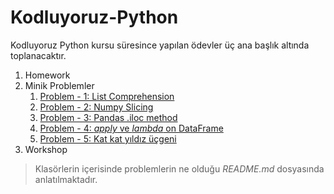 # Kodluyoruz-Python
Kodluyoruz Python kursu süresince yapılan ödevler üç ana başlık altında toplanacaktır.

1. Homework
2. Minik Problemler
   1. [Problem - 1:  List Comprehension](https://github.com/furkantolgayuce/Kodluyoruz-Python/tree/master/minik%20problemler/Problem%20-%201)
   2. [Problem - 2: Numpy Slicing](https://github.com/furkantolgayuce/Kodluyoruz-Python/tree/master/minik%20problemler/Problem%20-%202)
   3. [Problem - 3: Pandas .iloc method](https://github.com/furkantolgayuce/Kodluyoruz-Python/tree/master/minik%20problemler/Problem%20-%203)
   4. [Problem - 4: *apply* ve *lambda* on DataFrame](https://github.com/furkantolgayuce/Kodluyoruz-Python/tree/master/minik%20problemler/Problem%20-%204)
   5. [Problem - 5: Kat kat yıldız üçgeni](https://github.com/furkantolgayuce/Kodluyoruz-Python/tree/master/minik%20problemler/Problem%20-%205)
3. Workshop

> Klasörlerin içerisinde problemlerin ne olduğu *README.md* dosyasında anlatılmaktadır.